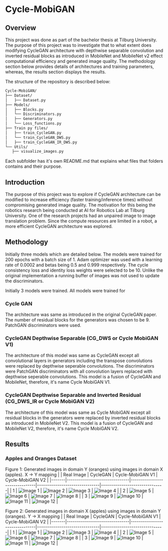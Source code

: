 # Cycle-MobiGAN

## Overview

This project was done as part of the bachelor thesis at Tilburg University. The purpose of this project was to investigate that to what extent does modifying CycleGAN architecture with depthwise separable convolution and inverted residual blocks as introduced in MobileNet and MobileNet v2 effect computational efficiency and generated image quality.
The methodology section below provides details of architectures and training parameters, whereas, the results section displays the results.

The structure of the repository is described below:

```bash
Cycle-MobiGAN/
├── Dataset/
│   ├── Dataset.py
├── Models/
│   ├── Blocks.py
│   └── Discriminators.py
│   ├── Generators.py
│   └── Loss_functions.py
├── Train py files/
│   ├── train_CycleGAN.py
│   └── train_CycleGAN_DWS.py
│   ├── train_CycleGAN_IR_DWS.py
└── Utils/
   ├── visualize_images.py
```

Each subfolder has it's own README.md that explains what files that folders contains and their purpose.

## Introduction

The purpose of this project was to explore if CycleGAN architecture can be modified to increase efficiency (faster training/inference times) without compromising generated image quality. The motivation for this being the robotics research being conducted at AI for Robotics Lab at Tilburg University. One of the research projects had an unpaired image to image translation problem. Since the compute resources are limited in a robot, a more efficient CycleGAN architecture was explored.

## Methodology

Initially three models which are detailed below. The models were trained for 200 epochs with a batch size of 1. Adam optimizer was used with a learning rate of 0.0002 and betas being 0.5 and 0.999 respectively. The cycle consistency loss and identity loss weights were selected to be 10. Unlike the original implementation a running buffer of images was not used to update the discriminators.

Initially 3 models were trained. All models were trained for
### Cycle GAN
The architecture was same as introduced in the original CycleGAN paper. The number of residual blocks for the generators was chosen to be 9. PatchGAN discriminators were used.
### CycleGAN Depthwise Separable (CG_DWS or Cycle MobiGAN V1)
The architecture of this model was same as CycleGAN except all convolutional layers in generators including the transpose convolutions were replaced by depthwise seperable convolutions. The discriminators were PatchGAN discriminators with all convolution layers replaced with depthwise seperable convolutions. This model is a fusion of CycleGAN and MobileNet, therefore, it's name Cycle MobiGAN V1.
### CycleGAN Depthwise Separable and Inverted Residual (CG_DWS_IR or Cycle MobiGAN V2)
The architecture of this model was same as Cycle MobiGAN except all residual blocks in  the generators were replaced by inverted residual blocks as introduced in MobileNet V2. This model is a fusion of CycleGAN and MobileNet V2, therefore, it's name Cycle MobiGAN V2.

## Results

### Apples and Oranges Dataset
Figure 1: Generated images in domain Y (oranges) using images in domain X (apples). X -> Y mapping
|       | Real Image                    | CycleGAN                      | Cycle-MobiGAN V1              | Cycle-MobiGAN V2              |
|-------|-------------------------------|-------------------------------|-------------------------------|-------------------------------|
| 1     | ![Image 1](GeneratedImages/ApplesOranges/GeneratedApples/Original/3.jpg) | ![Image 2](GeneratedImages/ApplesOranges/GeneratedApples/CycleGAN/orange1.jpg) | ![Image 3](GeneratedImages/ApplesOranges/GeneratedApples/CycleMobiGAN/orange1.jpg) | ![Image 4](GeneratedImages/ApplesOranges/GeneratedApples/CycleMobiGANV2/orange1.jpg) |
| 2     | ![Image 5](GeneratedImages/ApplesOranges/GeneratedApples/Original/1.jpg) | ![Image 6](GeneratedImages/ApplesOranges/GeneratedApples/CycleGAN/orange2.jpg) | ![Image 7](GeneratedImages/ApplesOranges/GeneratedApples/CycleMobiGAN/orange2.jpg) | ![Image 8](GeneratedImages/ApplesOranges/GeneratedApples/CycleMobiGANV2/orange2.jpg) |
| 3     | ![Image 9](GeneratedImages/ApplesOranges/GeneratedApples/Original/2.jpg) | ![Image 10](GeneratedImages/ApplesOranges/GeneratedApples/CycleGAN/orange3.jpg) | ![Image 11](GeneratedImages/ApplesOranges/GeneratedApples/CycleMobiGAN/orange3.jpg) | ![Image 12](GeneratedImages/ApplesOranges/GeneratedApples/CycleMobiGANV2/orange3.jpg) |

Figure 2: Generated images in domain X (apples) using images in domain Y (oranges). Y -> X mapping
|       | Real Image                    | CycleGAN                      | Cycle-MobiGAN V1              | Cycle-MobiGAN V2              |
|-------|-------------------------------|-------------------------------|-------------------------------|-------------------------------|
| 1     | ![Image 1](GeneratedImages/ApplesOranges/GeneratedOranges/Original/1.jpg) | ![Image 2](GeneratedImages/ApplesOranges/GeneratedOranges/CycleGAN/apple1.jpg) | ![Image 3](GeneratedImages/ApplesOranges/GeneratedOranges/CycleMobiGAN/apple1.jpg) | ![Image 4](GeneratedImages/ApplesOranges/GeneratedOranges/CycleMobiGANV2/apple1.jpg) |
| 2     | ![Image 5](GeneratedImages/ApplesOranges/GeneratedOranges/Original/2.jpg) | ![Image 6](GeneratedImages/ApplesOranges/GeneratedOranges/CycleGAN/apple2.jpg) | ![Image 7](GeneratedImages/ApplesOranges/GeneratedOranges/CycleMobiGAN/apple2.jpg) | ![Image 8](GeneratedImages/ApplesOranges/GeneratedOranges/CycleMobiGANV2/apple2.jpg) |
| 3     | ![Image 9](GeneratedImages/ApplesOranges/GeneratedOranges/Original/3.jpg) | ![Image 10](GeneratedImages/ApplesOranges/GeneratedOranges/CycleGAN/apple3.jpg) | ![Image 11](GeneratedImages/ApplesOranges/GeneratedOranges/CycleMobiGAN/apple3.jpg) | ![Image 12](GeneratedImages/ApplesOranges/GeneratedOranges/CycleMobiGANV2/apple3.jpg) |

